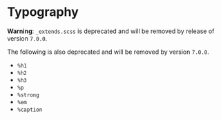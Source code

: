 # Typography

**Warning**: `_extends.scss` is deprecated and will be removed by release of version `7.0.0`.

The following is also deprecated and will be removed by version `7.0.0`.

* `%h1`
* `%h2`
* `%h3`
* `%p`
* `%strong`
* `%em`
* `%caption`
